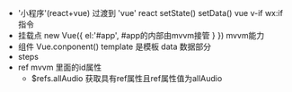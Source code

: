 -  '小程序'(react+vue) 过渡到 'vue'
   react setState() setData()
vue v-if wx:if 指令
-  挂载点 new Vue({
    el:'#app',  #app的内部由mvvm接管
    }
})  mvvm能力
-  组件 Vue.conponent()
template 是模板 
data 数据部分
- steps
- ref mvvm 里面的id属性 
  <audio preload ref="allAudio"></audio>
   - $refs.allAudio 获取具有ref属性且ref属性值为allAudio
   